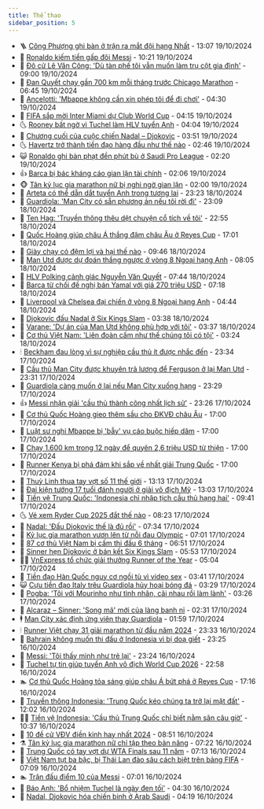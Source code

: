 ```yaml
---
title: Thể thao
sidebar_position: 5
---
```


<!-- vnexpress-the-thao:START -->
- 🪜 [Công Phượng ghi bàn ở trận ra mắt đội hạng Nhất](https://vnexpress.net/cong-phuong-ghi-ban-o-tran-ra-mat-doi-hang-nhat-4806134.html) - 13:07 19/10/2024
- 🦩 [Ronaldo kiếm tiền gấp đôi Messi](https://vnexpress.net/ronaldo-kiem-tien-gap-doi-messi-4805375.html) - 10:21 19/10/2024
- 🧰 [Đô cử Lê Văn Công: &#39;Dù tàn phế tôi vẫn muốn làm trụ cột gia đình&#39;](https://vnexpress.net/do-cu-le-van-cong-du-tan-phe-toi-van-muon-lam-tru-cot-gia-dinh-4806091.html) - 09:00 19/10/2024
- 🤗 [Đan Quyết chạy gần 700 km mỗi tháng trước Chicago Marathon](https://vnexpress.net/dan-quyet-chay-gan-700-km-moi-thang-truoc-chicago-marathon-4805885.html) - 06:45 19/10/2024
- 🥳 [Ancelotti: &#39;Mbappe không cần xin phép tôi để đi chơi&#39;](https://vnexpress.net/ancelotti-mbappe-khong-can-xin-phep-toi-de-di-choi-4806045.html) - 04:30 19/10/2024
- 🦣 [FIFA sắp mời Inter Miami dự Club World Cup](https://vnexpress.net/fifa-sap-moi-inter-miami-du-club-world-cup-4805924.html) - 04:15 19/10/2024
- 🌜 [Rooney bất ngờ vì Tuchel làm HLV tuyển Anh](https://vnexpress.net/rooney-bat-ngo-vi-tuchel-lam-hlv-tuyen-anh-4805985.html) - 04:04 19/10/2024
- 🫶 [Chương cuối của cuộc chiến Nadal – Djokovic](https://vnexpress.net/chuong-cuoi-cua-cuoc-chien-nadal-djokovic-4805998.html) - 03:51 19/10/2024
- 🌜 [Havertz trở thành tiền đạo hàng đầu như thế nào](https://vnexpress.net/havertz-tro-thanh-tien-dao-hang-dau-nhu-the-nao-4805671.html) - 02:46 19/10/2024
- 😺 [Ronaldo ghi bàn phạt đền phút bù ở Saudi Pro League](https://vnexpress.net/ronaldo-ghi-ban-phat-den-phut-bu-o-saudi-pro-league-4805976.html) - 02:20 19/10/2024
- 👍 [Barca bị bác kháng cáo gian lận tài chính](https://vnexpress.net/barca-bi-bac-khang-cao-gian-lan-tai-chinh-4805918.html) - 02:06 19/10/2024
- 🐵 [Tân kỷ lục gia marathon nữ bị nghi ngờ gian lận](https://vnexpress.net/tan-ky-luc-gia-marathon-nu-bi-nghi-ngo-gian-lan-4805972.html) - 02:00 19/10/2024
- 💫 [Arteta có thể dẫn dắt tuyển Anh trong tương lai](https://vnexpress.net/arteta-co-the-dan-dat-tuyen-anh-trong-tuong-lai-4805921.html) - 23:23 18/10/2024
- 🦆 [Guardiola: &#39;Man City có sẵn phương án nếu tôi rời đi&#39;](https://vnexpress.net/guardiola-man-city-co-san-phuong-an-neu-toi-roi-di-4805919.html) - 23:09 18/10/2024
- 🙉 [Ten Hag: &#39;Truyền thông thêu dệt chuyện cổ tích về tôi&#39;](https://vnexpress.net/ten-hag-truyen-thong-theu-det-chuyen-co-tich-ve-toi-4805915.html) - 22:55 18/10/2024
- 📝 [Quốc Hoàng giúp châu Á thắng đậm châu Âu ở Reyes Cup](https://vnexpress.net/quoc-hoang-giup-chau-a-thang-dam-chau-au-o-reyes-cup-4805902.html) - 17:01 18/10/2024
- 💯 [Giày chạy có đệm lợi và hại thế nào](https://vnexpress.net/giay-chay-co-dem-loi-va-hai-the-nao-4791334.html) - 09:46 18/10/2024
- 🌈 [Man Utd được dự đoán thắng ngược ở vòng 8 Ngoại hạng Anh](https://vnexpress.net/man-utd-duoc-du-doan-thang-nguoc-o-vong-8-ngoai-hang-anh-4805663.html) - 08:05 18/10/2024
- 🦩 [HLV Polking cảnh giác Nguyễn Văn Quyết](https://vnexpress.net/hlv-polking-canh-giac-nguyen-van-quyet-4805732.html) - 07:44 18/10/2024
- 🐲 [Barca từ chối đề nghị bán Yamal với giá 270 triệu USD](https://vnexpress.net/barca-tu-choi-de-nghi-ban-yamal-voi-gia-270-trieu-usd-4805730.html) - 07:18 18/10/2024
- 🌁 [Liverpool và Chelsea đại chiến ở vòng 8 Ngoại hạng Anh](https://vnexpress.net/liverpool-va-chelsea-dai-chien-o-vong-8-ngoai-hang-anh-4805692.html) - 04:44 18/10/2024
- 💯 [Djokovic đấu Nadal ở Six Kings Slam](https://vnexpress.net/djokovic-dau-nadal-o-six-kings-slam-4805650.html) - 03:38 18/10/2024
- 🌝 [Varane: &#39;Dự án của Man Utd không phù hợp với tôi&#39;](https://vnexpress.net/varane-du-an-cua-man-utd-khong-phu-hop-voi-toi-4805619.html) - 03:37 18/10/2024
- 🤖 [Cơ thủ Việt Nam: &#39;Liên đoàn cấm như thể chúng tôi có tội&#39;](https://vnexpress.net/co-thu-viet-nam-lien-doan-cam-nhu-the-chung-toi-co-toi-4805608.html) - 03:24 18/10/2024
- 🕯 [Beckham đau lòng vì sự nghiệp cầu thủ ít được nhắc đến](https://vnexpress.net/beckham-dau-long-vi-su-nghiep-cau-thu-it-duoc-nhac-den-4805467.html) - 23:34 17/10/2024
- 🧰 [Cầu thủ Man City được khuyên trả lương để Ferguson ở lại Man Utd](https://vnexpress.net/cau-thu-man-city-duoc-khuyen-tra-luong-de-ferguson-o-lai-man-utd-4805551.html) - 23:31 17/10/2024
- 🥳 [Guardiola càng muốn ở lại nếu Man City xuống hạng](https://vnexpress.net/guardiola-cang-muon-o-lai-neu-man-city-xuong-hang-4805535.html) - 23:29 17/10/2024
- 👍 [Messi nhận giải &#39;cầu thủ thành công nhất lịch sử&#39;](https://vnexpress.net/messi-nhan-giai-cau-thu-thanh-cong-nhat-lich-su-4805534.html) - 23:26 17/10/2024
- 💪 [Cơ thủ Quốc Hoàng gieo thêm sầu cho ĐKVĐ châu Âu](https://vnexpress.net/co-thu-quoc-hoang-gieo-them-sau-cho-dkvd-chau-au-4805525.html) - 17:00 17/10/2024
- 👹 [Luật sư nghi Mbappe bị &#39;bẫy&#39; vụ cáo buộc hiếp dâm](https://vnexpress.net/luat-su-nghi-mbappe-bi-bay-vu-cao-buoc-hiep-dam-4805515.html) - 17:00 17/10/2024
- 🧰 [Chạy 1.600 km trong 12 ngày để quyên 2,6 triệu USD từ thiện](https://vnexpress.net/chay-1-600-km-trong-12-ngay-de-quyen-2-6-trieu-usd-tu-thien-4805199.html) - 17:00 17/10/2024
- 🚀 [Runner Kenya bị phá đám khi sắp về nhất giải Trung Quốc](https://vnexpress.net/runner-kenya-bi-pha-dam-khi-sap-ve-nhat-giai-trung-quoc-4805522.html) - 17:00 17/10/2024
- 🎃 [Thuỳ Linh thua tay vợt số 11 thế giới](https://vnexpress.net/thuy-linh-thua-tay-vot-so-11-the-gioi-4805483.html) - 13:13 17/10/2024
- 🧰 [Đại kiện tướng 17 tuổi đánh người ở giải vô địch Mỹ](https://vnexpress.net/dai-kien-tuong-17-tuoi-danh-nguoi-o-giai-vo-dich-my-4805496.html) - 13:03 17/10/2024
- 👀 [Tiền vệ Trung Quốc: &#39;Indonesia chỉ nhập tịch cầu thủ hạng hai&#39;](https://vnexpress.net/tien-ve-trung-quoc-indonesia-chi-nhap-tich-cau-thu-hang-hai-4805432.html) - 09:41 17/10/2024
- 🌜 [Vé xem Ryder Cup 2025 đắt thế nào](https://vnexpress.net/ve-xem-ryder-cup-2025-dat-the-nao-4805368.html) - 08:23 17/10/2024
- 🫶 [Nadal: &#39;Đấu Djokovic thế là đủ rồi&#39;](https://vnexpress.net/nadal-dau-djokovic-the-la-du-roi-4805309.html) - 07:34 17/10/2024
- 🦄 [Kỷ lục gia marathon vươn lên từ nỗi đau Olympic](https://vnexpress.net/ky-luc-gia-marathon-vuon-len-tu-noi-dau-olympic-4805244.html) - 07:01 17/10/2024
- 🥳 [87 cơ thủ Việt Nam bị cấm thi đấu 6 tháng](https://vnexpress.net/87-co-thu-viet-nam-bi-cam-thi-dau-6-thang-4805294.html) - 06:51 17/10/2024
- 🐲 [Sinner hẹn Djokovic ở bán kết Six Kings Slam](https://vnexpress.net/sinner-hen-djokovic-o-ban-ket-six-kings-slam-4805270.html) - 05:53 17/10/2024
- 🧑‍🏫 [VnExpress tổ chức giải thưởng Runner of the Year](https://vnexpress.net/vnexpress-to-chuc-giai-thuong-runner-of-the-year-4805078.html) - 05:04 17/10/2024
- 🤔 [Tiền đạo Hàn Quốc nguy cơ ngồi tù vì video sex](https://vnexpress.net/tien-dao-han-quoc-nguy-co-ngoi-tu-vi-video-sex-4805168.html) - 03:41 17/10/2024
- 😺 [Cựu tiền đạo Italy trêu Guardiola hủy hoại bóng đá](https://vnexpress.net/cuu-tien-dao-italy-treu-guardiola-huy-hoai-bong-da-4805119.html) - 03:29 17/10/2024
- 💪 [Pogba: &#39;Tôi với Mourinho như tình nhân, cãi nhau rồi làm lành&#39;](https://vnexpress.net/pogba-toi-voi-mourinho-nhu-tinh-nhan-cai-nhau-roi-lam-lanh-4805150.html) - 03:26 17/10/2024
- 💼 [Alcaraz – Sinner: &#39;Song mã&#39; mới của làng banh nỉ](https://vnexpress.net/alcaraz-sinner-song-ma-moi-cua-lang-banh-ni-4804784.html) - 02:31 17/10/2024
- 🕴 [Man City xác định ứng viên thay Guardiola](https://vnexpress.net/man-city-xac-dinh-ung-vien-thay-guardiola-4805124.html) - 01:59 17/10/2024
- 🕯 [Runner Việt chạy 31 giải marathon từ đầu năm 2024](https://vnexpress.net/runner-viet-chay-31-giai-marathon-tu-dau-nam-2024-4804986.html) - 23:33 16/10/2024
- 📝 [Bahrain không muốn thi đấu ở Indonesia vì bị doạ giết](https://vnexpress.net/bahrain-khong-muon-thi-dau-o-indonesia-vi-bi-doa-giet-4805063.html) - 23:25 16/10/2024
- 🧐 [Messi: &#39;Tôi thấy mình như trẻ lại&#39;](https://vnexpress.net/messi-toi-thay-minh-nhu-tre-lai-4805074.html) - 23:24 16/10/2024
- 🙉 [Tuchel tự tin giúp tuyển Anh vô địch World Cup 2026](https://vnexpress.net/tuchel-tu-tin-giup-tuyen-anh-vo-dich-world-cup-2026-4805071.html) - 22:58 16/10/2024
- 🏊 [Cơ thủ Quốc Hoàng tỏa sáng giúp châu Á bứt phá ở Reyes Cup](https://vnexpress.net/co-thu-quoc-hoang-toa-sang-giup-chau-a-but-pha-o-reyes-cup-4805056.html) - 17:16 16/10/2024
- 🌊 [Truyền thông Indonesia: &#39;Trung Quốc kéo chúng ta trở lại mặt đất&#39;](https://vnexpress.net/truyen-thong-indonesia-trung-quoc-keo-chung-ta-tro-lai-mat-dat-4805005.html) - 12:02 16/10/2024
- 👨‍🏫 [Tiền vệ Indonesia: &#39;Cầu thủ Trung Quốc chỉ biết nằm sân câu giờ&#39;](https://vnexpress.net/tien-ve-indonesia-cau-thu-trung-quoc-chi-biet-nam-san-cau-gio-4804966.html) - 10:37 16/10/2024
- 🥷 [10 đề cử VĐV điền kinh hay nhất 2024](https://vnexpress.net/10-de-cu-vdv-dien-kinh-hay-nhat-2024-4804791.html) - 08:51 16/10/2024
- ⚗️ [Tân kỷ lục gia marathon nữ chỉ tập theo bản năng](https://vnexpress.net/tan-ky-luc-gia-marathon-nu-chi-tap-theo-ban-nang-4804698.html) - 07:22 16/10/2024
- 🌮 [Trung Quốc có tay vợt dự WTA Finals sau 11 năm](https://vnexpress.net/trung-quoc-co-tay-vot-du-wta-finals-sau-11-nam-4804798.html) - 07:13 16/10/2024
- 🤩 [Việt Nam tụt ba bậc, bị Thái Lan đào sâu cách biệt trên bảng FIFA](https://vnexpress.net/viet-nam-tut-ba-bac-bi-thai-lan-dao-sau-cach-biet-tren-bang-fifa-4804814.html) - 07:09 16/10/2024
- 🏊 [Trận đấu điểm 10 của Messi](https://vnexpress.net/tran-dau-diem-10-cua-messi-4804816.html) - 07:01 16/10/2024
- 🐎 [Báo Anh: &#39;Bổ nhiệm Tuchel là ngày đen tối&#39;](https://vnexpress.net/bao-anh-bo-nhiem-tuchel-la-ngay-den-toi-4804748.html) - 04:30 16/10/2024
- 💫 [Nadal, Djokovic hóa chiến binh ở Arab Saudi](https://vnexpress.net/nadal-djokovic-hoa-chien-binh-o-arab-saudi-4804746.html) - 04:19 16/10/2024<!-- vnexpress-the-thao:END -->
